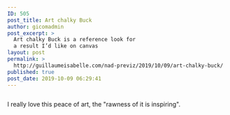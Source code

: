 ```yaml
---
ID: 505
post_title: Art chalky Buck
author: gicomadmin
post_excerpt: >
  Art chalky Buck is a reference look for
  a result I’d like on canvas
layout: post
permalink: >
  http://guillaumeisabelle.com/nad-previz/2019/10/09/art-chalky-buck/
published: true
post_date: 2019-10-09 06:29:41
---
```

<!-- wp:image {"id":504} --><figure class="wp-block-image">

<img src="http://guillaumeisabelle.com/nad-previz/wp-content/uploads/sites/19/2019/10/img_5823.jpg" alt="" class="wp-image-504" /></figure> <!-- /wp:image -->

<!-- wp:paragraph -->

I really love this peace of art, the "rawness of it is inspiring".

<!-- /wp:paragraph -->